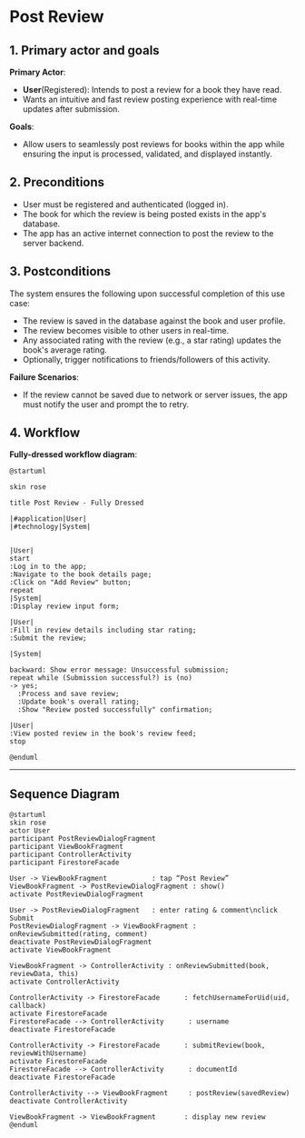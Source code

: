 # Post Review

## 1. Primary actor and goals
__Primary Actor__:

* __User__(Registered): Intends to post a review for a book they have read.
* Wants an intuitive and fast review posting experience with real-time updates after submission.

__Goals__:
* Allow users to seamlessly post reviews for books within the app while ensuring the input is processed, validated, and displayed instantly.

## 2. Preconditions
* User must be registered and authenticated (logged in).
* The book for which the review is being posted exists in the app's database. 
* The app has an active internet connection to post the review to the server backend.


## 3. Postconditions

The system ensures the following upon successful completion of this use case:
* The review is saved in the database against the book and user profile. 
* The review becomes visible to other users in real-time. 
* Any associated rating with the review (e.g., a star rating) 
updates the book's average rating. 
* Optionally, trigger notifications to friends/followers of this activity.

__Failure Scenarios__:
* If the review cannot be saved due to network or server issues, 
the app must notify the user and prompt the to retry.


## 4. Workflow
__Fully-dressed workflow diagram__:


```plantuml
@startuml

skin rose

title Post Review - Fully Dressed

|#application|User|
|#technology|System|


|User|
start
:Log in to the app;
:Navigate to the book details page;
:Click on "Add Review" button;
repeat
|System|
:Display review input form;

|User|
:Fill in review details including star rating;
:Submit the review;

|System|

backward: Show error message: Unsuccessful submission;
repeat while (Submission successful?) is (no)
-> yes;
  :Process and save review;
  :Update book's overall rating;
  :Show "Review posted successfully" confirmation;

|User|
:View posted review in the book's review feed;
stop

@enduml
```

---
## Sequence Diagram

```plantuml
@startuml
skin rose
actor User
participant PostReviewDialogFragment
participant ViewBookFragment
participant ControllerActivity
participant FirestoreFacade

User -> ViewBookFragment           : tap “Post Review”
ViewBookFragment -> PostReviewDialogFragment : show()
activate PostReviewDialogFragment

User -> PostReviewDialogFragment   : enter rating & comment\nclick Submit
PostReviewDialogFragment -> ViewBookFragment : onReviewSubmitted(rating, comment)
deactivate PostReviewDialogFragment
activate ViewBookFragment

ViewBookFragment -> ControllerActivity : onReviewSubmitted(book, reviewData, this)
activate ControllerActivity

ControllerActivity -> FirestoreFacade      : fetchUsernameForUid(uid, callback)
activate FirestoreFacade
FirestoreFacade --> ControllerActivity      : username
deactivate FirestoreFacade

ControllerActivity -> FirestoreFacade      : submitReview(book, reviewWithUsername)
activate FirestoreFacade
FirestoreFacade --> ControllerActivity      : documentId
deactivate FirestoreFacade

ControllerActivity --> ViewBookFragment     : postReview(savedReview)
deactivate ControllerActivity

ViewBookFragment -> ViewBookFragment       : display new review
@enduml
```